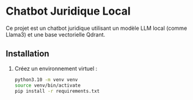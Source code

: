 # Chatbot Juridique Local

Ce projet est un chatbot juridique utilisant un modèle LLM local (comme Llama3) et une base vectorielle Qdrant.

## Installation

1. Créez un environnement virtuel :
   ```bash
   python3.10 -m venv venv
   source venv/bin/activate
   pip install -r requirements.txt
   ```
